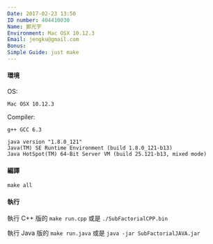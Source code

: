```yaml
---
Date: 2017-02-23 13:50
ID number: 404410030
Name: 鄭光宇
Environment: Mac OSX 10.12.3
Email: jengku@gmail.com
Bonus: 
Simple Guide: just make
---
```

#### 環境
OS:

`Mac OSX 10.12.3`

Compiler:
```
g++ GCC 6.3
```

```
java version "1.8.0_121"
Java(TM) SE Runtime Environment (build 1.8.0_121-b13)
Java HotSpot(TM) 64-Bit Server VM (build 25.121-b13, mixed mode)
```

#### 編譯
`make all`

#### 執行
執行 C++ 版的 `make run.cpp` 或是 `./SubFactorialCPP.bin`

執行 Java 版的 `make run.java` 或是 `java -jar SubFactorialJAVA.jar`

